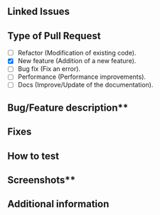 ## Linked Issues
<!---Link the issue using '#' --->


## Type of Pull Request
<!--- Add an x inside of the [] --->

- [ ] Refactor (Modification of existing code).
- [x] New feature (Addition of a new feature).
- [ ] Bug fix (Fix an error).
- [ ] Performance (Performance improvements).
- [ ] Docs (Improve/Update of the documentation).

## Bug/Feature description**
<!--- Describe the bug or feature you implemented and how it works. If it is a bug, include steps to reproduce --->

## Fixes
<!--- List any issues that this pull request fixes. --->

## How to test
<!--- Explain the steps to reproduce/see the new feature. --->

## Screenshots**
<!--- If applicable, add screenshots to show the new feature in action or the bug. --->

## Additional information
<!--- Add any other context or information about the changes here. --->

